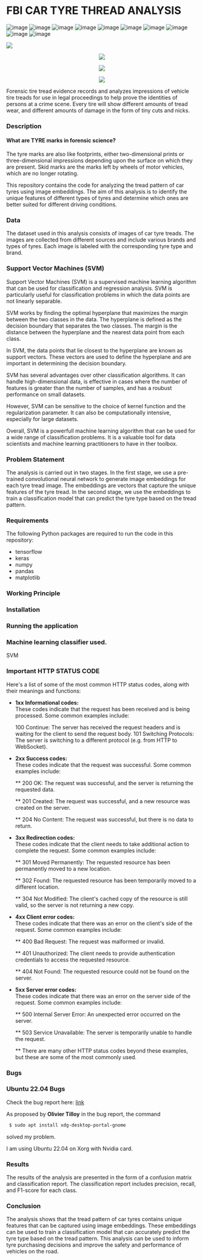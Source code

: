 # FBI CAR TYRE THREAD ANALYSIS


![image](https://img.shields.io/badge/React-20232A?style=for-the-badge&logo=react&logoColor=61DAFB)
![image](https://img.shields.io/badge/Heroku-430098?style=for-the-badge&logo=heroku&logoColor=white)
![image](https://img.shields.io/badge/MongoDB-4EA94B?style=for-the-badge&logo=mongodb&logoColor=white)
![image](https://img.shields.io/badge/MySQL-005C84?style=for-the-badge&logo=mysql&logoColor=white)
![image](https://img.shields.io/badge/Figma-F24E1E?style=for-the-badge&logo=figma&logoColor=white)
![image](https://img.shields.io/badge/Codecademy-FFF0E5?style=for-the-badge&logo=codecademy&logoColor=303347)
![image](https://img.shields.io/badge/Express.js-000000?style=for-the-badge&logo=express&logoColor=white)
![image](https://img.shields.io/badge/npm-CB3837?style=for-the-badge&logo=npm&logoColor=white)
![image](https://img.shields.io/badge/Node.js-339933?style=for-the-badge&logo=nodedotjs&logoColor=white)
![image](https://img.shields.io/badge/Redux-593D88?style=for-the-badge&logo=redux&logoColor=white)


<a class="center">
<img src="./src/Images/fbi.png">
</a>

<p align="center"><img src="./src/Images/fbi-login.png" /></p>

<p align="center"><img src="./src/Images/fbi-register.png" /></p>

<p align="center"><img src="./src/Images/fbi-dashboard.png" /></p>

<p>
Forensic tire tread evidence records and analyzes impressions of vehicle tire treads for use in legal proceedings to help prove the identities of persons at a crime scene. Every tire will show different amounts of tread wear, and different amounts of damage in the form of tiny cuts and nicks.
</p>


### Description
#### What are TYRE marks in forensic science?

<p>
The tyre marks are also like footprints, either two-dimensional prints or three-dimensional impressions depending upon the surface on which they are present. Skid marks are the marks left by wheels of motor vehicles, which are no longer rotating. <br> 

This repository contains the code for analyzing the tread pattern of car tyres using image embeddings. The aim of this analysis is to identify the unique features of different types of tyres and determine which ones are better suited for different driving conditions.
</p>


### Data 

<p> 
The dataset used in this analysis consists of images of car tyre treads. The images are collected from different sources and include various brands and types of tyres. Each image is labeled with the corresponding tyre type and brand.
</p> 


### Support Vector Machines (SVM) 

<p> 
Support Vector Machines (SVM) is a supervised machine learning algorithm that can be used for classification and regression analysis. SVM is particularly useful for classification problems in which the data points are not linearly separable. <br> 

SVM works by finding the optimal hyperplane that maximizes the margin between the two classes in the data. The hyperplane is defined as the decision boundary that separates the two classes. The margin is the distance between the hyperplane and the nearest data point from each class. <br> 

In SVM, the data points that lie closest to the hyperplane are known as support vectors. These vectors are used to define the hyperplane and are important in determining the decision boundary. <br> 

SVM has several advantages over other classification algorithms. It can handle high-dimensional data, is effective in cases where the number of features is greater than the number of samples, and has a roubust performance on small datasets. <br> 

However, SVM can be sensitive to the choice of kernel function and the regularization parameter. It can also be computationally intensive, especially for large datasets. <br> 

Overall, SVM is a powerfull machine learning algorithm that can be used for a wide range of classification problems. It is a valuable tool for data scientists and machine learning practitioners to have in ther toolbox. 

</p>


### Problem Statement

<p>
The analysis is carried out in two stages. In the first stage, we use a pre-trained convolutional neural network to generate image embeddings for each tyre tread image. The embeddings are vectors that capture the unique features of the tyre tread. In the second stage, we use the embeddings to train a classification model that can predict the tyre type based on the tread pattern.
</p>

### Requirements 

<p> 
The following Python packages are required to run the code in this repository:

<ul>
<li> tensorflow </li>
<li> keras </li>
<li> numpy </li>
<li> pandas </li>
<li> matplotlib </li> 
</ul>
</p>


### Working Principle

<p>

</p>


### Installation
<p>

</p>


### Running the application
<p>

</p>


### Machine learning classifier used.
<p>
  SVM
</p>


### Important HTTP STATUS CODE
<p>
Here's a list of some of the most common HTTP status codes, along with their meanings and functions:
<ul>
<li> <b> 1xx Informational codes: </b> </li>
These codes indicate that the request has been received and is being processed. Some common examples include: <br>

100 Continue: The server has received the request headers and is waiting for the client to send the request body.
101 Switching Protocols: The server is switching to a different protocol (e.g. from HTTP to WebSocket).


<li> <b> 2xx Success codes: </b> </li>
These codes indicate that the request was successful. Some common examples include: <br>

** 200 OK: The request was successful, and the server is returning the requested data.

** 201 Created: The request was successful, and a new resource was created on the server.

** 204 No Content: The request was successful, but there is no data to return.


<li> <b> 3xx Redirection codes: </b> </li>
These codes indicate that the client needs to take additional action to complete the request. Some common examples include: <br>

** 301 Moved Permanently: The requested resource has been permanently moved to a new location.

** 302 Found: The requested resource has been temporarily moved to a different location.

** 304 Not Modified: The client's cached copy of the resource is still valid, so the server is not returning a new copy.


<li> <b> 4xx Client error codes: </b> </li>
These codes indicate that there was an error on the client's side of the request. Some common examples include: <br>

** 400 Bad Request: The request was malformed or invalid.

** 401 Unauthorized: The client needs to provide authentication credentials to access the requested resource.

** 404 Not Found: The requested resource could not be found on the server.


<li> <b> 5xx Server error codes: </b> </li>
These codes indicate that there was an error on the server side of the request. Some common examples include:

** 500 Internal Server Error: An unexpected error occurred on the server.

** 503 Service Unavailable: The server is temporarily unable to handle the request.

** There are many other HTTP status codes beyond these examples, but these are some of the most commonly used.

</ul>

</p>


### Bugs
### Ubuntu 22.04 Bugs

<p>
Check the bug report here: <a href="https://bugs.launchpad.net/ubuntu/+source/chromium-browser/+bug/1970148"> link </a>

As proposed by <b> Olivier Tilloy</b> in the bug report, the command
</p>

```bash
 $ sudo apt install xdg-desktop-portal-gnome

```

<p>
solved my problem.

I am using Ubuntu 22.04 on Xorg with Nvidia card.

</p>


### Results

<p> 
The results of the analysis are presented in the form of a confusion matrix and classification report. The classification report includes precision, recall, and F1-score for each class.
</p> 

### Conclusion

<p> 
The analysis shows that the tread pattern of car tyres contains unique features that can be captured using image embeddings. These embeddings can be used to train a classification model that can accurately predict the tyre type based on the tread pattern. This analysis can be used to inform tyre purchasing decisions and improve the safety and performance of vehicles on the road.
</p>
